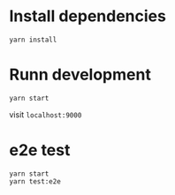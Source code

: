 # Install dependencies

```
yarn install
```

# Runn development

```
yarn start
```

visit `localhost:9000`

# e2e test

```
yarn start
yarn test:e2e
```
